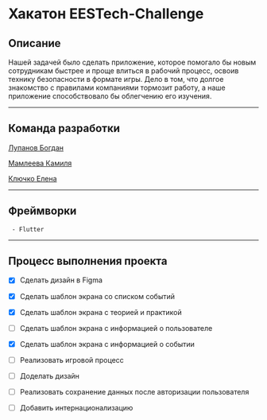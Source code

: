 # Хакатон EESTech-Challenge

## Описание

Нашей задачей было сделать приложение, которое помогало бы новым сотрудникам быстрее и проще влиться в рабочий процесс, освоив технику безопасности в формате игры. Дело в том, что долгое знакомство с правилами компаниями тормозит работу, а наше приложение способствовало бы облегчению его изучения.
____

## Команда разработки 

[Лупанов Богдан](https://github.com/VARWA)

[Мамлеева Камиля](https://github.com/starggazing)

[Ключко Елена](https://github.com/klyuchkooo)
____

## Фреймворки
	 - Flutter
____

## Процесс выполнения проекта
 - [x] Сделать дизайн в Figma
 - [x] Сделать шаблон экрана со списком событий
 - [x] Сделать шаблон экрана с теорией и практикой
 - [ ] Сделать шаблон экрана с информацией о пользователе
 - [x] Сделать шаблон экрана с информацией о событии
 - [ ] Реализовать игровой процесс
 - [ ] Доделать дизайн
 - [ ] Реализовать сохранение данных после авторизации пользователя
 - [ ] Добавить интернационализацию



